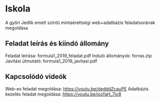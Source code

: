 # Iskola
A győri Jedlik emelt szintű mintaérettségi web+adatbázis feladatsorának megoldása

## Feladat leírás és kiindó állomány
Feladat leírása: formula1_2019_feladat.pdf 
Induló állományok: forras.zip  
Javítási útmutató: formula1_2019_javitasi.pdf  

## Kapcsolódó videók
Web-es feladat megoldása: https://youtu.be/dedddZcauPE
Adatbázis kezelés feladat megoldása: https://youtu.be/jozfaH_7jc8
